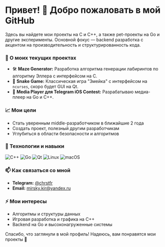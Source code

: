 # Привет! 👋 Добро пожаловать в мой GitHub

Здесь вы найдете мои проекты на C и C++, а также pet-проекты на Go и другие эксперименты. Основной фокус — backend разработка с акцентом на производительность и структурированность кода. 

### 🔭 О моих текущих проектах
- 🛠 **Maze Generator:** Разработка алгоритма генерации лабиринтов по алгоритму Эллера с интерфейсом на C.
- 🐍 **Snake Game:** Классическая игра "Змейка" с интерфейсом на `ncurses`, скоро будет GUI на Qt.
- 🎵 **Media Player для Telegram iOS Contest:** Разрабатываю медиа-плеер на Go и C++.

### 📈 Мои цели
- Стать уверенным middle-разработчиком в ближайшие 2 года
- Создать проект, полезный другим разработчикам
- Углубиться в области безопасности и алгоритмов

### 🔧 Технологии и навыки
![C++](https://img.shields.io/badge/C++-blue?style=for-the-badge&logo=c%2B%2B&logoColor=white)
![Go](https://img.shields.io/badge/Go-blue?style=for-the-badge&logo=go&logoColor=white)
![Qt](https://img.shields.io/badge/Qt-blue?style=for-the-badge&logo=qt&logoColor=white)
![Linux](https://img.shields.io/badge/Linux-gray?style=for-the-badge&logo=linux&logoColor=white)
![macOS](https://img.shields.io/badge/macOS-gray?style=for-the-badge&logo=apple&logoColor=white)

### 📫 Как связаться со мной
- **Telegram:** [@chrstfr](https://t.me/ТвойТГ)
- **Email:** [mirsky.kir@yandex.ru](mailto:ТвойEmail@example.com)
  
### ⚡ Мои интересы
- Алгоритмы и структуры данных
- Игровая разработка и графика на C++
- Backend на Go и высоконагруженные системы

Спасибо, что заглянули в мой профиль! Надеюсь, вам понравятся мои проекты 🚀

